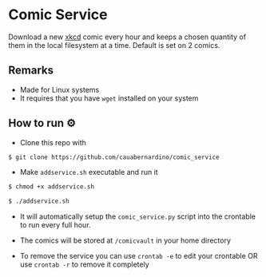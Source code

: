 # Comic Service 

Download a new [xkcd](https://xkcd.com/) comic every hour and keeps a chosen quantity of them in the local filesystem at a time. Default is set on 2 comics.

## Remarks

- Made for Linux systems
- It requires that you have `wget` installed on your system

## How to run ⚙

- Clone this repo with

```bash
$ git clone https://github.com/cauabernardino/comic_service
```

- Make `addservice.sh` executable and run it
```bash
$ chmod +x addservice.sh

$ ./addservice.sh
```

- It will automatically setup the `comic_service.py` script into the crontable to run every full hour.

- The comics will be stored at `/comicvault` in your home directory

- To remove the service you can use `crontab -e` to edit your crontable OR use `crontab -r` to remove it completely